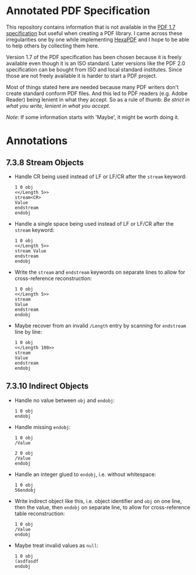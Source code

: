 # Annotated PDF Specification

This repository contains information that is not available in the [PDF 1.7 specification][spec] but useful when creating a PDF library. I came across these irregularities one by one while implementing [HexaPDF][hp] and I hope to be able to help others by collecting them here.

Version 1.7 of the PDF specification has been chosen because it is freely available even though it is an ISO standard. Later versions like the PDF 2.0 specification can be bought from ISO and local standard institutes. Since those are not freely available it is harder to start a PDF project.

Most of things stated here are needed because many PDF writers don't create standard conform PDF files. And this led to PDF readers (e.g. Adobe Reader) being lenient in what they accept. So as a rule of thumb: *Be strict in what you write, lenient in what you accept*.

*Note*: If some information starts with 'Maybe', it might be worth doing it.


[spec]: http://wwwimages.adobe.com/content/dam/Adobe/en/devnet/pdf/pdfs/PDF32000_2008.pdf
[hp]: https://hexapdf.gettalong.org

# Annotations

## 7.3.8 Stream Objects

* Handle CR being used instead of LF or LF/CR after the `stream` keyword:

  ~~~
  1 0 obj
  <</Length 5>>
  stream<CR>
  Value
  endstream
  endobj
  ~~~

* Handle a single space being used instead of LF or LF/CR after the `stream` keyword:

  ~~~
  1 0 obj
  <</Length 5>>
  stream Value
  endstream
  endobj
  ~~~

* Write the `stream` and `endstream` keywords on separate lines to allow for cross-reference reconstruction:

  ~~~
  1 0 obj
  <</Length 5>>
  stream
  Value
  endstream
  endobj
  ~~~

* Maybe recover from an invalid `/Length` entry by scanning for `endstream` line by line:

  ~~~
  1 0 obj
  <</Length 100>>
  stream
  Value
  endstream
  endobj
  ~~~

## 7.3.10 Indirect Objects

* Handle no value between `obj` and `endobj`:

  ~~~
  1 0 obj
  endobj
  ~~~

* Handle missing `endobj`:

  ~~~
  1 0 obj
  /Value

  2 0 obj
  /Value
  endobj
  ~~~

* Handle an integer glued to `endobj`, i.e. without whitespace:

  ~~~
  1 0 obj
  56endobj
  ~~~

* Write indirect object like this, i.e. object identifier and `obj` on one line, then the value, then `endobj` on separate line, to allow for cross-reference table reconstruction:

  ~~~
  1 0 obj
  /Value
  endobj
  ~~~

* Maybe treat invalid values as `null`:

  ~~~
  1 0 obj
  (asdfasdf
  endobj
  ~~~
